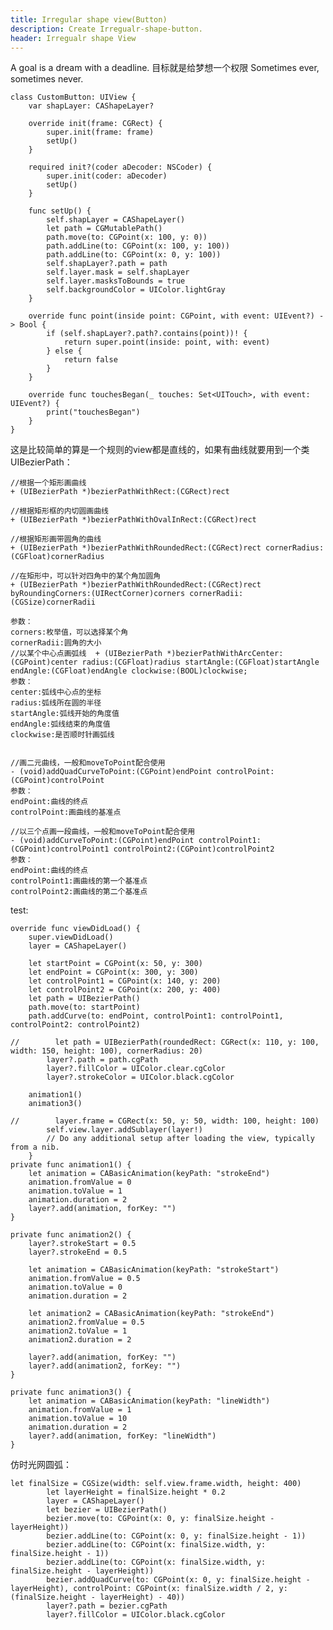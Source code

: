 ```yaml
---
title: Irregular shape view(Button)
description: Create Irregualr-shape-button.
header: Irregualr shape View
---
```


A goal is a dream with a deadline.
目标就是给梦想一个权限
Sometimes ever, sometimes never.

	class CustomButton: UIView {
	    var shapLayer: CAShapeLayer?
    
	    override init(frame: CGRect) {
	        super.init(frame: frame)
	        setUp()
	    }
    
	    required init?(coder aDecoder: NSCoder) {
	        super.init(coder: aDecoder)
	        setUp()
	    }
    
	    func setUp() {
	        self.shapLayer = CAShapeLayer()
	        let path = CGMutablePath()
	        path.move(to: CGPoint(x: 100, y: 0))
	        path.addLine(to: CGPoint(x: 100, y: 100))
	        path.addLine(to: CGPoint(x: 0, y: 100))
	        self.shapLayer?.path = path
	        self.layer.mask = self.shapLayer
	        self.layer.masksToBounds = true
	        self.backgroundColor = UIColor.lightGray
	    }
    
	    override func point(inside point: CGPoint, with event: UIEvent?) -> Bool {
	        if (self.shapLayer?.path?.contains(point))! {
	            return super.point(inside: point, with: event)
	        } else {
	            return false
	        }
	    }
    
	    override func touchesBegan(_ touches: Set<UITouch>, with event: UIEvent?) {
	        print("touchesBegan")
	    }
    }

这是比较简单的算是一个规则的view都是直线的，如果有曲线就要用到一个类UIBezierPath：

	//根据一个矩形画曲线
	+ (UIBezierPath *)bezierPathWithRect:(CGRect)rect
	
	//根据矩形框的内切圆画曲线
	+ (UIBezierPath *)bezierPathWithOvalInRect:(CGRect)rect
	
	//根据矩形画带圆角的曲线
	+ (UIBezierPath *)bezierPathWithRoundedRect:(CGRect)rect cornerRadius:(CGFloat)cornerRadius
	
	//在矩形中，可以针对四角中的某个角加圆角
	+ (UIBezierPath *)bezierPathWithRoundedRect:(CGRect)rect byRoundingCorners:(UIRectCorner)corners cornerRadii:(CGSize)cornerRadii
	
	参数：
	corners:枚举值，可以选择某个角
	cornerRadii:圆角的大小
	//以某个中心点画弧线  + (UIBezierPath *)bezierPathWithArcCenter:(CGPoint)center radius:(CGFloat)radius startAngle:(CGFloat)startAngle endAngle:(CGFloat)endAngle clockwise:(BOOL)clockwise;
	参数：
	center:弧线中心点的坐标
	radius:弧线所在圆的半径
	startAngle:弧线开始的角度值
	endAngle:弧线结束的角度值
	clockwise:是否顺时针画弧线
	
	
	//画二元曲线，一般和moveToPoint配合使用
	- (void)addQuadCurveToPoint:(CGPoint)endPoint controlPoint:(CGPoint)controlPoint
	参数：
	endPoint:曲线的终点
	controlPoint:画曲线的基准点
	
	//以三个点画一段曲线，一般和moveToPoint配合使用
	- (void)addCurveToPoint:(CGPoint)endPoint controlPoint1:(CGPoint)controlPoint1 controlPoint2:(CGPoint)controlPoint2
	参数：
	endPoint:曲线的终点
	controlPoint1:画曲线的第一个基准点
	controlPoint2:画曲线的第二个基准点

test:
	
	override func viewDidLoad() {
        super.viewDidLoad()
        layer = CAShapeLayer()
        
        let startPoint = CGPoint(x: 50, y: 300)
        let endPoint = CGPoint(x: 300, y: 300)
        let controlPoint1 = CGPoint(x: 140, y: 200)
        let controlPoint2 = CGPoint(x: 200, y: 400)
        let path = UIBezierPath()
        path.move(to: startPoint)
        path.addCurve(to: endPoint, controlPoint1: controlPoint1, controlPoint2: controlPoint2)
        
	//        let path = UIBezierPath(roundedRect: CGRect(x: 110, y: 100, width: 150, height: 100), cornerRadius: 20)
	        layer?.path = path.cgPath
	        layer?.fillColor = UIColor.clear.cgColor
	        layer?.strokeColor = UIColor.black.cgColor
        
        animation1()
        animation3()

	//        layer.frame = CGRect(x: 50, y: 50, width: 100, height: 100)
	        self.view.layer.addSublayer(layer!)
	        // Do any additional setup after loading the view, typically from a nib.
	    }
    private func animation1() {
        let animation = CABasicAnimation(keyPath: "strokeEnd")
        animation.fromValue = 0
        animation.toValue = 1
        animation.duration = 2
        layer?.add(animation, forKey: "")
    }
    
    private func animation2() {
        layer?.strokeStart = 0.5
        layer?.strokeEnd = 0.5
        
        let animation = CABasicAnimation(keyPath: "strokeStart")
        animation.fromValue = 0.5
        animation.toValue = 0
        animation.duration = 2
        
        let animation2 = CABasicAnimation(keyPath: "strokeEnd")
        animation2.fromValue = 0.5
        animation2.toValue = 1
        animation2.duration = 2
        
        layer?.add(animation, forKey: "")
        layer?.add(animation2, forKey: "")
    }
    
    private func animation3() {
        let animation = CABasicAnimation(keyPath: "lineWidth")
        animation.fromValue = 1
        animation.toValue = 10
        animation.duration = 2
        layer?.add(animation, forKey: "lineWidth")
    }
   
仿时光网圆弧：

	let finalSize = CGSize(width: self.view.frame.width, height: 400)
	        let layerHeight = finalSize.height * 0.2
	        layer = CAShapeLayer()
	        let bezier = UIBezierPath()
	        bezier.move(to: CGPoint(x: 0, y: finalSize.height - layerHeight))
	        bezier.addLine(to: CGPoint(x: 0, y: finalSize.height - 1))
	        bezier.addLine(to: CGPoint(x: finalSize.width, y: finalSize.height - 1))
	        bezier.addLine(to: CGPoint(x: finalSize.width, y: finalSize.height - layerHeight))
	        bezier.addQuadCurve(to: CGPoint(x: 0, y: finalSize.height - layerHeight), controlPoint: CGPoint(x: finalSize.width / 2, y: (finalSize.height - layerHeight) - 40))
	        layer?.path = bezier.cgPath
	        layer?.fillColor = UIColor.black.cgColor